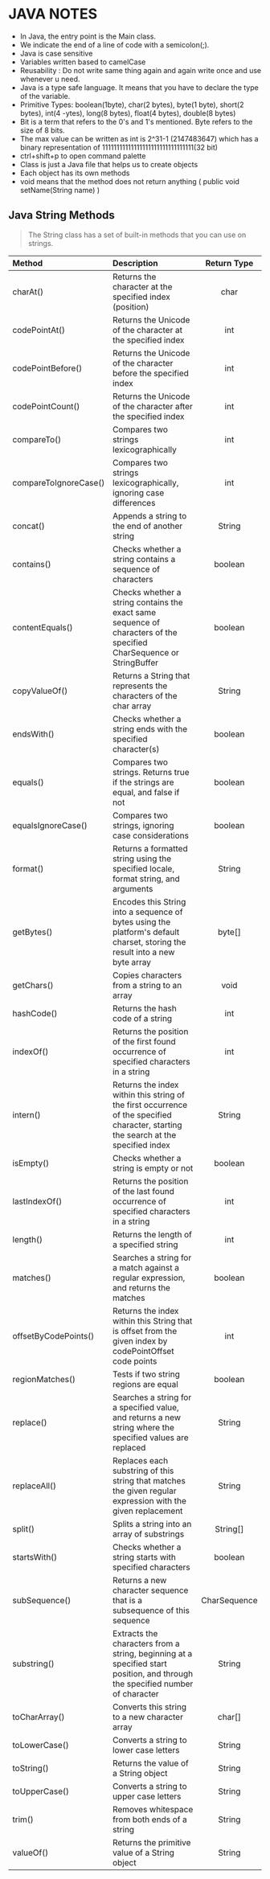 # JAVA NOTES

- In Java, the entry point is the Main class.
- We indicate the end of a line of code with a semicolon(;).
- Java is case sensitive
- Variables written based to camelCase
- Reusability  : Do not write same thing again and again write once and use whenever u need.
- Java is a type safe language. It means that you have to declare the type of the variable.
- Primitive Types: boolean(1byte), char(2 bytes), byte(1 byte), short(2 bytes), int(4 -ytes), long(8 bytes), float(4 bytes), double(8 bytes)
- Bit is a term that refers to the 0's and 1's mentioned. Byte refers to the size of 8 bits.
- The max value can be written as int is 2^31-1 (2147483647) which has a binary representation of 11111111111111111111111111111111(32 bit)
- ctrl+shift+p to open command palette
- Class is just a Java file that helps us to create objects
- Each object has its own methods
- void means that the method does not return anything ( public void setName(String name) )

## Java String Methods
> The String class has a set of built-in methods that you can use on strings.

| Method | Description | Return Type |
| :--- | :--- | :---: |
| charAt() | Returns the character at the specified index (position) | char |
| codePointAt() | Returns the Unicode of the character at the specified index | int |
| codePointBefore() | Returns the Unicode of the character before the specified index | int |
| codePointCount() | Returns the Unicode of the character after the specified index | int |
| compareTo() | Compares two strings lexicographically | int |
| compareToIgnoreCase() | Compares two strings lexicographically, ignoring case differences | int |
| concat() | Appends a string to the end of another string | String |
| contains() | Checks whether a string contains a sequence of characters | boolean |
| contentEquals() | Checks whether a string contains the exact same sequence of characters of the specified CharSequence or StringBuffer | boolean |
| copyValueOf() | Returns a String that represents the characters of the char array | String |
| endsWith() | Checks whether a string ends with the specified character(s) | boolean |
| equals() | Compares two strings. Returns true if the strings are equal, and false if not | boolean |
| equalsIgnoreCase() | Compares two strings, ignoring case considerations | boolean |
| format() | Returns a formatted string using the specified locale, format string, and arguments | String |
| getBytes() | Encodes this String into a sequence of bytes using the platform's default charset, storing the result into a new byte array | byte[] |
| getChars() | Copies characters from a string to an array | void |
| hashCode() | Returns the hash code of a string | int |
| indexOf() | Returns the position of the first found occurrence of specified characters in a string | int |
| intern() | Returns the index within this string of the first occurrence of the specified character, starting the search at the specified index | String |
| isEmpty() | Checks whether a string is empty or not | boolean |
| lastIndexOf() | Returns the position of the last found occurrence of specified characters in a string | int |
| length() | Returns the length of a specified string | int |
| matches() | Searches a string for a match against a regular expression, and returns the matches | boolean |
| offsetByCodePoints() | Returns the index within this String that is offset from the given index by codePointOffset code points | int |
| regionMatches() | Tests if two string regions are equal | boolean |
| replace() | Searches a string for a specified value, and returns a new string where the specified values are replaced | String |
| replaceAll() | Replaces each substring of this string that matches the given regular expression with the given replacement | String |
| split() | Splits a string into an array of substrings | String[] |
| startsWith() | Checks whether a string starts with specified characters | boolean |
| subSequence() | Returns a new character sequence that is a subsequence of this sequence | CharSequence |
| substring() | Extracts the characters from a string, beginning at a specified start position, and through the specified number of character | String |
| toCharArray() | Converts this string to a new character array | char[] |
| toLowerCase() | Converts a string to lower case letters | String |
| toString() | Returns the value of a String object | String |
| toUpperCase() | Converts a string to upper case letters | String |
| trim() | Removes whitespace from both ends of a string | String |
| valueOf() | Returns the primitive value of a String object | String |
